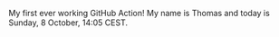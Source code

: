 My first ever working GitHub Action!
My name is Thomas and today is Sunday, 8 October, 14:05 CEST. 
